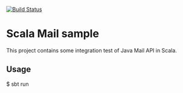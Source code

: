 [![Build Status](https://travis-ci.org/taggiasco/scala-mail.svg?branch=master)](https://travis-ci.org/taggiasco/scala-mail)

# Scala Mail sample

This project contains some integration test of Java Mail API in Scala.



## Usage

$ sbt run
